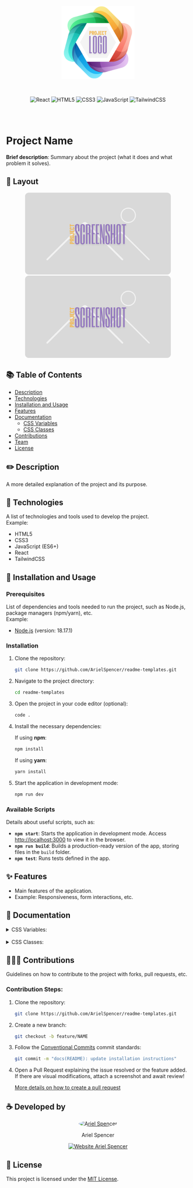 <p align="center">
    <img src="../images/logo.png" width="200px">
</p>
<br/>
<p align="center">
    <img alt="React" src="https://img.shields.io/badge/React-%230e78be?style=for-the-badge&logo=react&logoColor=%23FFFFFF">
    <img alt="HTML5" src="https://img.shields.io/badge/HTML5-%23d94e44?style=for-the-badge&logo=HTML5&logoColor=%23FFFFFF">
    <img alt="CSS3" src="https://img.shields.io/badge/CSS3-%230e78be?style=for-the-badge&logo=CSS3&logoColor=%23FFFFFF">
    <img alt="JavaScript" src="https://img.shields.io/badge/JavaScript-%23df832a?style=for-the-badge&logo=javascript&logoColor=%23FFFFFF">
    <img alt="TailwindCSS" src="https://img.shields.io/badge/TailwindCSS-%230e78be?style=for-the-badge&logo=tailwindcss&logoColor=%23FFFFFF">
</p>
<br/><br/>

# Project Name

**Brief description**: Summary about the project (what it does and what problem it solves).

## 🎨 Layout

<p align="center">
    <img src="../images/screenshot.png" alt="Image Example" width="400px">
    <img src="../images/screenshot.png" alt="Image Example" width="400px">
</p>

## 📚 Table of Contents

- [Description](#📝-description)
- [Technologies](#👾-technologies)
- [Installation and Usage](#🚀-installation-and-usage)
- [Features](#✨-features)
- [Documentation](#📚-documentation)
    - [CSS Variables](#css-variables)
    - [CSS Classes](#css-classes)
- [Contributions](#🧑‍🤝‍🧑-contributions)
- [Team](#team)
- [License](#📝-license)

## ✏️ Description

A more detailed explanation of the project and its purpose.

## 👾 Technologies

A list of technologies and tools used to develop the project.  
Example:

- HTML5
- CSS3
- JavaScript (ES6+)
- React
- TailwindCSS

## 🤖 Installation and Usage

### Prerequisites

List of dependencies and tools needed to run the project, such as Node.js, package managers (npm/yarn), etc.  
Example:
- [Node.js](https://nodejs.org/en/docs/) (version: 18.17.1)

### Installation

1. Clone the repository:
    ```bash
    git clone https://github.com/ArielSpencer/readme-templates.git
    ```

2. Navigate to the project directory:
    ```bash
    cd readme-templates
    ```

3. Open the project in your code editor (optional):
    ```bash
    code .
    ```

4. Install the necessary dependencies:

    If using **npm**:
    ```bash
    npm install
    ```

    If using **yarn**:
    ```bash
    yarn install
    ```

5. Start the application in development mode:
    ```bash
    npm run dev
    ```

### Available Scripts

Details about useful scripts, such as:

- **`npm start`**: Starts the application in development mode. Access [http://localhost:3000](http://localhost:3000) to view it in the browser.
- **`npm run build`**: Builds a production-ready version of the app, storing files in the `build` folder.
- **`npm test`**: Runs tests defined in the app.

## ✨ Features

- Main features of the application.
- Example: Responsiveness, form interactions, etc.

## 📖 Documentation

<details>
<summary>CSS Variables:</summary>

| Variable           | Value                 | Description                                                       |
|--------------------|-----------------------|-------------------------------------------------------------------|
| **--primary-color** | `#3498db`            | The primary color of the application, used for buttons and links. |
| **--secondary-color** | `#2ecc71`          | The secondary color, often used for highlights.                   |
| **--bg-color**      | `#ffffff`            | The background color of the application, typically used for the body. |
| **--text-color**    | `#333333`            | The default text color, used for all application text.            |
| **--border-radius**  | `4px`                | The border radius, applied to buttons and boxes for a rounded effect. |

<hr>
</details>

<br/>

<details>
<summary>CSS Classes:</summary>

| Class             | Value                  | Description                                                                  |
|------------------|------------------------|------------------------------------------------------------------------------|
| **container**     | `class="container"`    | Defines a container with max-width and automatic margins.                    |
| **row**           | `class="row"`          | Creates a flexible row for organizing columns.                               |
| **col**           | `class="col"`          | Defines a column that takes up available space within the row.               |
| **text-center**   | `class="text-center"`  | Centers text.                                                                |
| **btn**           | `class="btn"`          | Styles a button with a default appearance.                                   |

<hr>
</details>


## 🧑‍🤝‍🧑 Contributions

Guidelines on how to contribute to the project with forks, pull requests, etc.

### Contribution Steps:

1. Clone the repository:

    ```bash
    git clone https://github.com/ArielSpencer/readme-templates.git
    ```

2. Create a new branch:

    ```bash
    git checkout -b feature/NAME
    ```

3. Follow the [Conventional Commits](https://www.conventionalcommits.org/en/v1.0.0/) commit standards:

    ```bash
    git commit -m "docs(README): update installation instructions"
    ```

4. Open a Pull Request explaining the issue resolved or the feature added. If there are visual modifications, attach a screenshot and await review!

    [More details on how to create a pull request](https://docs.github.com/en/pull-requests/collaborating-with-pull-requests/proposing-changes-to-your-work-with-pull-requests/creating-a-pull-request)

## ☕️ Developed by

<div align="center">
    <div style="display: inline-block; margin: 0 30px;">
        <a href="https://github.com/ArielSpencer">
            <img src="https://github.com/ArielSpencer.png" alt="Ariel Spencer" width="130px" style="border-radius:50%">
        </a>
        <p>Ariel Spencer</p>
        <a href="https://arielspencer.com.br">
            <img alt="Website Ariel Spencer" src="https://img.shields.io/badge/arielspencer.com.br-%239377be">
        </a>
    </div>
</div>

## 📝 License

This project is licensed under the [MIT License](https://opensource.org/licenses/MIT).
